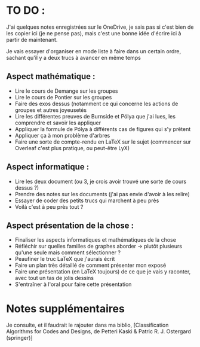 # TO DO :
J'ai quelques notes enregistrées sur le OneDrive, je sais pas si c'est bien de les copier ici (je ne pense pas), mais c'est une bonne idée d'écrire ici à partir de maintenant.

Je vais essayer d'organiser en mode liste à faire dans un certain ordre, sachant qu'il y a deux trucs à avancer en même temps

## Aspect mathématique :

- Lire le cours de Demange sur les groupes
- Lire le cours de Pontier sur les groupes
- Faire des exos dessus (notamment ce qui concerne les actions de groupes et autres joyeusetés
- Lire les différentes preuves de Burnside et Pólya que j'ai lues, les comprendre et savoir les appliquer
- Appliquer la formule de Pólya à différents cas de figures qui s'y prêtent
- Appliquer ça à mon problème d'arbres
- Faire une sorte de compte-rendu en LaTeX sur le sujet (commencer sur Overleaf c'est plus pratique, ou peut-être LyX)


## Aspect informatique :

- Lire les deux document (ou 3, je crois avoir trouvé une sorte de cours dessus ?)
- Prendre des notes sur les documents (j'ai pas envie d'avoir à les relire)
- Essayer de coder des petits trucs qui marchent à peu près
- Voilà c'est à peu près tout ?


## Aspect présentation de la chose :

- Finaliser les aspects informatiques et mathématiques de la chose
- Réfléchir sur quelles familles de graphes aborder -> plutôt plusieurs qu'une seule mais comment sélectionner ?
- Peaufiner le truc LaTeX que j'aurais écrit
- Faire un plan très détaillé de comment présenter mon exposé
- Faire une présentation (en LaTeX toujours) de ce que je vais y raconter, avec tout un tas de jolis dessins
- S'entraîner à l'oral pour faire cette présentation

# Notes supplémentaires

Je consulte, et il faudrait le rajouter dans ma biblio, [Classification Algorithms for Codes and Designs, de Petteri Kaski & Patric R. J. Ostergard (springer)]
